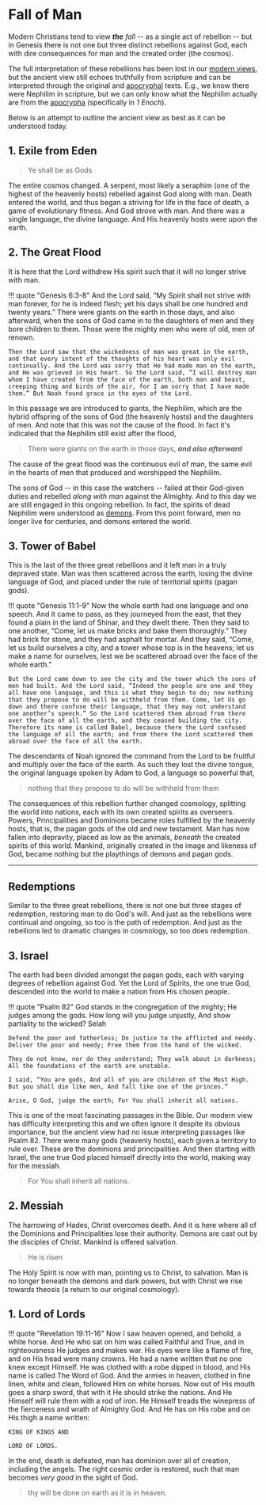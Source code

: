 # Fall of Man

Modern Christians tend to view ***the*** *fall* -- as a single act of rebellion 
-- but in Genesis there is not one but three distinct rebellions against God, each with dire consequences for man and the created order (the cosmos).

The full interpretation of these rebellions has been lost in our [modern views](../../modern-views/),
 but the ancient view still echoes truthfully from scripture and can be interpreted through the original and [apocryphal](apocrypha.md) texts. 
E.g., we know there were Nephilim in scripture,
 but we can only know what the Nephilim actually are from the [apocrypha](apocrypha.md) (specifically in *1 Enoch*).

Below is an attempt to outline the ancient view as best as it can be understood today.


## 1. Exile from Eden

> Ye shall be as Gods

The entire cosmos changed. A serpent, most likely a seraphim (one of the highest of the heavenly hosts) rebelled against God along with man. 
Death entered the world, and thus began a striving for life in the face of death, a game of evolutionary fitness.
And God strove with man.
And there was a single language, the divine language. 
And His heavenly hosts were upon the earth.



## 2. The Great Flood

It is here that the Lord withdrew His spirit such that it will no longer strive with man.

!!! quote "Genesis 6:3-8"
    And the Lord said, “My Spirit shall not strive with man forever, for he is indeed flesh; yet his days shall be one hundred and twenty years.” There were giants on the earth in those days, and also afterward, when the sons of God came in to the daughters of men and they bore children to them. Those were the mighty men who were of old, men of renown.

    Then the Lord saw that the wickedness of man was great in the earth, and that every intent of the thoughts of his heart was only evil continually. And the Lord was sorry that He had made man on the earth, and He was grieved in His heart. So the Lord said, “I will destroy man whom I have created from the face of the earth, both man and beast, creeping thing and birds of the air, for I am sorry that I have made them.” But Noah found grace in the eyes of the Lord.

In this passage we are introduced to giants, the Nephilim, which are the hybrid offspring of the sons of God (the heavenly hosts) and the daughters of men. And note that this was not the cause of the flood. In fact it's indicated that the Nephilim still exist after the flood,

> There were giants on the earth in those days, ***and also afterward***

The cause of the great flood was the continuous evil of man, the same evil in the hearts of men that produced and worshipped the Nephilim.

The sons of God -- in this case the watchers -- failed at their God-given duties and rebelled *along with man* against the Almighty.
 And to this day we are still engaged in this ongoing rebellion.
In fact, the spirits of dead Nephilim were understood as [demons](angels-demons.md). From this point forward, men no longer live for centuries, and demons entered the world.



## 3. Tower of Babel

This is the last of the three great rebellions and it left man in a truly depraved state. Man was then scattered across the earth, losing the divine language of God, and placed under the rule of territorial spirits (pagan gods).

!!! quote "Genesis 11:1-9"
    Now the whole earth had one language and one speech. And it came to pass, as they journeyed from the east, that they found a plain in the land of Shinar, and they dwelt there. Then they said to one another, “Come, let us make bricks and bake them thoroughly.” They had brick for stone, and they had asphalt for mortar. And they said, “Come, let us build ourselves a city, and a tower whose top is in the heavens; let us make a name for ourselves, lest we be scattered abroad over the face of the whole earth.”
    
    But the Lord came down to see the city and the tower which the sons of men had built. And the Lord said, “Indeed the people are one and they all have one language, and this is what they begin to do; now nothing that they propose to do will be withheld from them. Come, let Us go down and there confuse their language, that they may not understand one another’s speech.” So the Lord scattered them abroad from there over the face of all the earth, and they ceased building the city. Therefore its name is called Babel, because there the Lord confused the language of all the earth; and from there the Lord scattered them abroad over the face of all the earth.

The descendants of Noah ignored the command from the Lord to be fruitful and multiply over the face of the earth.
As such they lost the divine tongue, the original language spoken by Adam to God, a language so powerful that,

> nothing that they propose to do will be withheld from them

The consequences of this rebellion further changed cosmology, splitting the world into nations, each with its own created spirits as overseers. Powers, Principalities and Dominions became roles fulfilled by the heavenly hosts, that is, the pagan gods of the old and new testament.
Man has now fallen into depravity, placed as low as the animals, *beneath* the created spirits of this world. Mankind, originally created in the image and likeness of God, became nothing but the playthings of demons and pagan gods.








---


## Redemptions

Similar to the three great rebellions, there is not one but three stages of redemption, restoring man to do God's will.
And just as the rebellions were continual and ongoing, so too is the path of redemption.
And just as the rebellions led to dramatic changes in cosmology, so too does redemption.



## 3. Israel

The earth had been divided amongst the pagan gods, each with varying degrees of rebellion against God.
Yet the Lord of Spirits, the one true God, descended into the world to make a nation from His chosen people.

!!! quote "Psalm 82"
    God stands in the congregation of the mighty; He judges among the gods. How long will you judge unjustly, And show partiality to the wicked? Selah
    
    Defend the poor and fatherless; Do justice to the afflicted and needy. Deliver the poor and needy; Free them from the hand of the wicked.
    
    They do not know, nor do they understand; They walk about in darkness; All the foundations of the earth are unstable.
    
    I said, “You are gods, And all of you are children of the Most High. But you shall die like men, And fall like one of the princes.”
    
    Arise, O God, judge the earth; For You shall inherit all nations.

This is one of the most fascinating passages in the Bible. Our modern view has difficulty interpreting this and we often ignore it despite its obvious importance, but the ancient view had no issue interpreting passages like Psalm 82. 
There were many gods (heavenly hosts), each given a territory to rule over. 
These are the dominions and principalities. 
And then starting with Israel, the one true God placed himself directly into the world, making way for the messiah.

> For You shall inherit all nations.



## 2. Messiah

The harrowing of Hades, Christ overcomes death. And it is here where all of the Dominions and Principalities lose their authority. 
Demons are cast out by the disciples of Christ. 
Mankind is offered salvation. 

> He is risen

The Holy Spirit is now with man, pointing us to Christ, to salvation. Man is no longer beneath the demons and dark powers, but with Christ we rise towards theosis (a return to our original cosmology).



## 1. Lord of Lords

!!! quote "Revelation 19:11-16"
    Now I saw heaven opened, and behold, a white horse. And He who sat on him was called Faithful and True, and in righteousness He judges and makes war. His eyes were like a flame of fire, and on His head were many crowns. He had a name written that no one knew except Himself. He was clothed with a robe dipped in blood, and His name is called The Word of God. And the armies in heaven, clothed in fine linen, white and clean, followed Him on white horses. Now out of His mouth goes a sharp sword, that with it He should strike the nations. And He Himself will rule them with a rod of iron. He Himself treads the winepress of the fierceness and wrath of Almighty God. And He has on His robe and on His thigh a name written:
    
    KING OF KINGS AND
    
    LORD OF LORDS.

In the end, death is defeated, man has dominion over all of creation, including the angels.
The right cosmic order is restored, such that man becomes *very good* in the sight of God.

> thy will be done on earth as it is in heaven.







